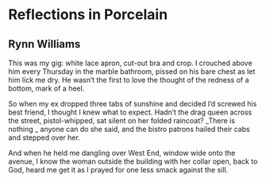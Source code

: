 # Reflections in Porcelain
## Rynn Williams
This was my gig: white lace apron,
cut-out bra and crop. I crouched above him
every Thursday in the marble bathroom,
pissed on his bare chest as let him lick me dry.
He wasn’t the first to love the thought
of the redness of a bottom, mark of a heel.

So when my ex dropped three tabs of sunshine
and decided I’d screwed his best friend,
I thought I knew what to expect. Hadn’t
the drag queen across the street, pistol-whipped,
sat silent on her folded raincoat? _There is nothing
_
anyone can do she said, and the bistro patrons
hailed their cabs and stepped over her.

And when he held me dangling over West End,
window wide onto the avenue, I know the woman
outside the building with her collar open, back to God,
heard me get it as I prayed for one less smack against the sill.